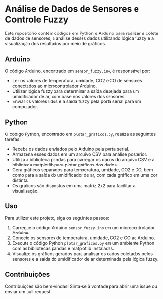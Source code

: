 # Análise de Dados de Sensores e Controle Fuzzy

Este repositório contém códigos em Python e Arduino para realizar a coleta de dados de sensores, a análise desses dados utilizando lógica fuzzy e a visualização dos resultados por meio de gráficos.

## Arduino

O código Arduino, encontrado em `sensor_fuzzy.ino`, é responsável por:

- Ler os valores de temperatura, umidade, CO2 e CO de sensores conectados ao microcontrolador Arduino.
- Utilizar lógica fuzzy para determinar a saída desejada para um umidificador de ar, com base nos valores dos sensores.
- Enviar os valores lidos e a saída fuzzy pela porta serial para um computador.

## Python

O código Python, encontrado em `plotar_graficos.py`, realiza as seguintes tarefas:

- Recebe os dados enviados pelo Arduino pela porta serial.
- Armazena esses dados em um arquivo CSV para análise posterior.
- Utiliza a biblioteca pandas para carregar os dados do arquivo CSV e a biblioteca matplotlib para plotar gráficos dos dados.
- Gera gráficos separados para temperatura, umidade, CO2 e CO, bem como para a saída do umidificador de ar, com cada gráfico em uma cor distinta.
- Os gráficos são dispostos em uma matriz 2x2 para facilitar a visualização.

## Uso

Para utilizar este projeto, siga os seguintes passos:

1. Carregue o código Arduino `sensor_fuzzy.ino` em um microcontrolador Arduino.
2. Conecte os sensores de temperatura, umidade, CO2 e CO ao Arduino.
3. Execute o código Python `plotar_graficos.py` em um ambiente Python com as bibliotecas pandas e matplotlib instaladas.
4. Visualize os gráficos gerados para analisar os dados coletados pelos sensores e a saída do umidificador de ar determinada pela lógica fuzzy.

## Contribuições

Contribuições são bem-vindas! Sinta-se à vontade para abrir uma issue ou enviar um pull request.

